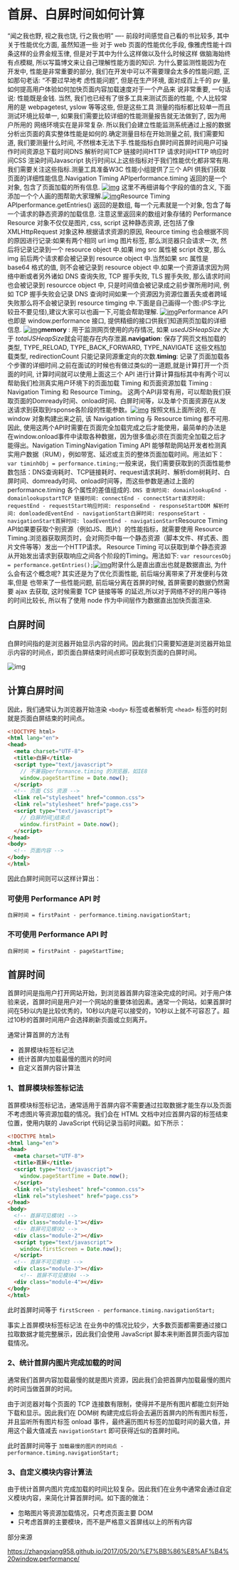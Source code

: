 # 首屏、白屏时间如何计算





 

“闻之我也野, 视之我也饶, 行之我也明” —- 前段时间感觉自己看的书比较多, 其中关于性能优化方面, 虽然知道一些
对于 web 页面的性能优化手段, 像雅虎性能十四条这样的业界金规玉律, 但是对于其中为什么这样做以及什么时候这样
做脑海始终有点模糊, 所以写篇博文来让自己理解性能方面的知识.
为什么要监测性能因为在开发中, 性能是非常重要的部分, 我们在开发中可以不需要理会太多的性能问题, 正如那句老话: “不要过早地考
虑性能问题”, 但是在生产环境, 面对成百上千的 pv 量, 如何提高用户体验如何加快页面内容加载速度对于一个产品来
说非常重要, 一句话说: 性能既是金钱.
当然, 我们也已经有了很多工具来测试页面的性能, 个人比较常用的是 webpagetest, yslow 等等这些, 但是这些工具
测量的指标都比较单一而且测试环境比较单一, 如果我们需要比较详细的性能测量报告就无法做到了, 因为用户所用的
网络环境实在是非常复杂. 所以我们会建立性能监测系统通过上报的数据分析出页面的真实整体性能是如何的.确定测量目标在开始测量之前, 我们需要知道, 我们要测量什么时间, 不然根本无法下手.性能指标白屏时间首屏时间用户可操作时间资源总下载时间DNS 解析时间TCP 链接时间HTTP 请求时间HTTP 响应时间CSS 渲染时间Javascript 执行时间以上这些指标对于我们性能优化都非常有用.我们需要关注这些指标.测量工具准备W3C 性能小组提供了三个 API 供我们获取页面的详细性能信息.Navigation Timing APIperformance.timing 返回的是一个对象, 包含了页面加载的所有信息.
[![img](http://ofsur12wi.bkt.clouddn.com/timgingfull.png)](http://ofsur12wi.bkt.clouddn.com/timgingfull.png)
这里不再细讲每个字段的值的含义, 下面添加一个个人画的图帮助大家理解.[![img](http://ofsur12wi.bkt.clouddn.com/459304073.jpg)](http://ofsur12wi.bkt.clouddn.com/459304073.jpg)Resource Timing APIperformance.getEntries() 返回的是数组, 每一个元素就是一个对象, 包含了每一个请求的静态资源的加载信息.
注意这里返回来的数组对象存储的 Performance Resource 对象不仅仅是图片, css, script 这种静态资源, 还包括了像
XMLHttpRequest 对象这种.根据请求资源的原因, Reource timing 也会根据不同的原因进行记录:如果有两个相同 url img 图片标签, 那么浏览器只会请求一次, 然后将记录记录到一个 resource object 中.如果 img src 属性被 script 改变, 那么 img 前后两个请求都会被记录到 resource object 中.当然如果 src 属性是 base64 格式的值, 则不会被记录到 resource object 中.如果一个资源请求因为网络中断或者另外诸如 DNS 查询失败, TCP 握手失败, TLS 握手失败, 那么请求时间也会被记录到 resourcce object 中, 只是时间值会被记录成之前步骤所用时间, 例如 TCP 握手失败会记录 DNS 查询时间如果一个资源因为资源位置丢失或者跨域失败那么将不会被记录到 resource timging 中.下面是自己画得一个图:(PS:字比较丑不要见怪),建议大家可以也画一下,可能会帮助理解.
[![img](http://ofsur12wi.bkt.clouddn.com/1129102037.jpg)](http://ofsur12wi.bkt.clouddn.com/1129102037.jpg)Performance API也即是 window.performance 接口, 提供精细的接口供我们知道网页加载的详细信息.
[![img](http://ofsur12wi.bkt.clouddn.com/window.performanceFull.png)](http://ofsur12wi.bkt.clouddn.com/window.performanceFull.png)**memory** : 用于监测网页使用的内存情况, 如果 *usedJSHeapSize* 大于 *totalJSHeapSize*就会可能存在内存泄漏.**navigation**: 保存了网页文档加载的类型, TYPE_RELOAD, TYPE_BACK_FORWARD, TYPE_NAVIGATE 这些文档加载类型, redirectionCount 只能记录同源重定向的次数.**timing**: 记录了页面加载各个步骤的详细时间.之前在面试的时候也有做过类似的一道题,就是计算打开一个页面的时间, 计算时间就可以使用上面这三个 API 进行计算计算指标其中有两个可以帮助我们检测真实用户环境下的页面加载 Timing 和页面资源加载 Timing : Navigation Timing 和 Resource Timing。
这两个API非常有用，可以帮助我们获取页面的Domready时间、onload时间、白屏时间等，以及单个页面资源在从发送请求到获取到rsponse各阶段的性能参数。[![img](http://ofsur12wi.bkt.clouddn.com/performanceInfo.png)](http://ofsur12wi.bkt.clouddn.com/performanceInfo.png)
按照文档上面所说的, 在 window 对象构建出来之前, 该 Navigation timing 与 Resource timing 都不可用.因此,
使用这两个API时需要在页面完全加载完成之后才能使用，最简单的办法是在window.onload事件中读取各种数据，因为很多值必须在页面完全加载之后才能得出。Navigation TimingNavigation Timing API 能够帮助网站开发者检测真实用户数据（RUM），例如带宽、延迟或主页的整体页面加载时间。用法如下：
`var timinhObj = performance.timing;`一般来说，我们需要获取到的页面性能参数包括：DNS查询耗时、TCP链接耗时、request请求耗时、解析dom树耗时、白屏时间、domready时间、onload时间等，而这些参数是通过上面的 performance.timing 各个属性的差值组成的.
`DNS 查询时间: domainlookupEnd - domainlookupstartTCP 链接时间: connectEnd - connectStart请求时间: requestEnd - requestStart响应时间: responseEnd - responseStartDOM 解析时间: domloadedEventEnd - navigationStart白屏时间: responseStart - navigationStart首屏时间: loadEventEnd - navigationStart`Resource Timing API如果要获取个别资源（例如JS、图片）的性能指标，就需要使用 Resource Timing.浏览器获取网页时，会对网页中每一个静态资源（脚本文件、样式表、图片文件等等）发出一个HTTP请求。 Resource Timing 可以获取到单个静态资源从开始发出请求到获取响应之间各个阶段的Timing。用法如下:
`var resourcesObj = performance.getEntries();`[![img](http://ofsur12wi.bkt.clouddn.com/reource.png)](http://ofsur12wi.bkt.clouddn.com/reource.png)附录什么是直出直出也就是数据直出, 为什么会有这个概念呢? 其实还是为了优化页面性能, 前后端分离带来了开发便利与效率,但是
也带来了一些性能问题, 前后端分离在首屏的时候, 首屏需要的数据仍然需要 ajax 去获取, 这时候需要 TCP 链接等等
的延迟,所以对于网络不好的用户等待的时间比较长, 所以有了使用 node 作为中间层作为数据直出加快页面渲染.



## 白屏时间

白屏时间指的是浏览器开始显示内容的时间。因此我们只需要知道是浏览器开始显示内容的时间点，即页面白屏结束时间点即可获取到页面的白屏时间。

![img](http://images2017.cnblogs.com/blog/978149/201708/978149-20170817153956537-520597283.png)

## 计算白屏时间

因此，我们通常认为浏览器开始渲染 `<body>` 标签或者解析完 `<head>` 标签的时刻就是页面白屏结束的时间点。

```html
<!DOCTYPE html>
<html lang="en">
<head>
  <meta charset="UTF-8">
  <title>白屏</title>
  <script type="text/javascript">
    // 不兼容performance.timing 的浏览器，如IE8
    window.pageStartTime = Date.now();
  </script>
  <!-- 页面 CSS 资源 -->
  <link rel="stylesheet" href="common.css">
  <link rel="stylesheet" href="page.css">
  <script type="text/javascript">
    // 白屏时间结束点
    window.firstPaint = Date.now();
  </script>
</head>
<body>
  <!-- 页面内容 -->
</body>
</html>
```

因此白屏时间则可以这样计算出：

### 可使用 Performance API 时

`白屏时间 = firstPaint - performance.timing.navigationStart;`

### 不可使用 Performance API 时

`白屏时间 = firstPaint - pageStartTime;`

## 首屏时间

首屏时间是指用户打开网站开始，到浏览器首屏内容渲染完成的时间。对于用户体验来说，首屏时间是用户对一个网站的重要体验因素。通常一个网站，如果首屏时间在5秒以内是比较优秀的，10秒以内是可以接受的，10秒以上就不可容忍了。超过10秒的首屏时间用户会选择刷新页面或立刻离开。

通常计算首屏的方法有

- 首屏模块标签标记法
- 统计首屏内加载最慢的图片的时间
- 自定义首屏内容计算法

### 1、首屏模块标签标记法

首屏模块标签标记法，通常适用于首屏内容不需要通过拉取数据才能生存以及页面不考虑图片等资源加载的情况。我们会在 HTML 文档中对应首屏内容的标签结束位置，使用内联的 JavaScript 代码记录当前时间戳。如下所示：

```html
<!DOCTYPE html>
<html lang="en">
<head>
  <meta charset="UTF-8">
  <title>首屏</title>
  <script type="text/javascript">
    window.pageStartTime = Date.now();
  </script>
  <link rel="stylesheet" href="common.css">
  <link rel="stylesheet" href="page.css">
</head>
<body>
  <!-- 首屏可见模块1 -->
  <div class="module-1"></div>
  <!-- 首屏可见模块2 -->
  <div class="module-2"></div>
  <script type="text/javascript">
    window.firstScreen = Date.now();
  </script>
  <!-- 首屏不可见模块3 -->
  <div class="module-3"></div>
    <!-- 首屏不可见模块4 -->
  <div class="module-4"></div>
</body>
</html>
```



此时首屏时间等于 `firstScreen - performance.timing.navigationStart;`

事实上首屏模块标签标记法 在业务中的情况比较少，大多数页面都需要通过接口拉取数据才能完整展示，因此我们会使用 JavaScript 脚本来判断首屏页面内容加载情况。

### 2、统计首屏内图片完成加载的时间

通常我们首屏内容加载最慢的就是图片资源，因此我们会把首屏内加载最慢的图片的时间当做首屏的时间。

由于浏览器对每个页面的 TCP 连接数有限制，使得并不是所有图片都能立刻开始下载和显示。因此我们在 DOM树 构建完成后将会去遍历首屏内的所有图片标签，并且监听所有图片标签 onload 事件，最终遍历图片标签的加载时间的最大值，并用这个最大值减去 `navigationStart` 即可获得近似的首屏时间。

此时首屏时间等于 `加载最慢的图片的时间点 - performance.timing.navigationStart;`

### 3、自定义模块内容计算法

由于统计首屏内图片完成加载的时间比较复杂。因此我们在业务中通常会通过自定义模块内容，来简化计算首屏时间。如下面的做法：

- 忽略图片等资源加载情况，只考虑页面主要 DOM
- 只考虑首屏的主要模块，而不是严格意义首屏线以上的所有内容






部分来源 

https://zhangxiang958.github.io/2017/05/20/%E7%BB%86%E8%AF%B4%20window.performance/


